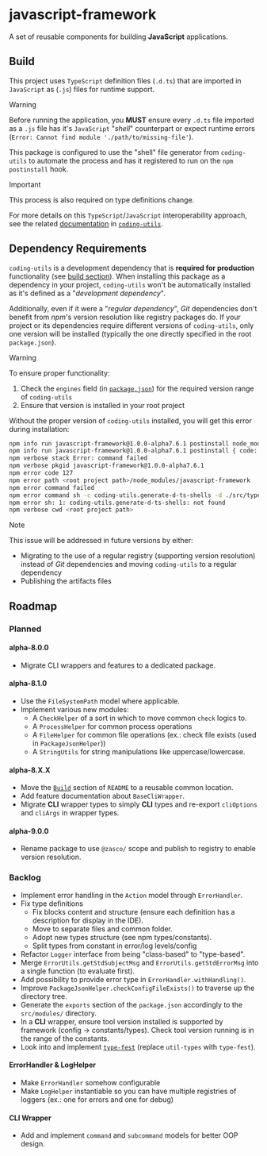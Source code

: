 # javascript-framework
A set of reusable components for building **JavaScript** applications.

## Build
This project uses `TypeScript` definition files (`.d.ts`) that are imported in `JavaScript` as (`.js`) files for runtime support. 

>[!WARNING]
Before running the application, you **MUST** ensure every `.d.ts` file imported as a `.js` file has it's `JavaScript` "*shell*" counterpart or expect runtime errors (`Error: Cannot find module './path/to/missing-file'`).

This package is configured to use the "shell" file generator from `coding-utils` to automate the process and has it registered to run on the `npm postinstall` hook.

>[!IMPORTANT]
This process is also required on type definitions change.

For more details on this `TypeScript`/`JavaScript` interoperability approach, see the related [documentation](https://github.com/Zasco/coding-utils/blob/a8.1.0/docs/ts-in-js.md) in [`coding-utils`](https://github.com/Zasco/coding-utils).

## Dependency Requirements
`coding-utils` is a development dependency that is **required for production** functionality (see [build section](#build)). When installing this package as a dependency in your project, `coding-utils` won't be automatically installed as it's defined as a "*development dependency*".

Additionally, even if it were a "*regular dependency*", *Git* dependencies don't benefit from *npm*'s version resolution like registry packages do. If your project or its dependencies require different versions of `coding-utils`, only one version will be installed (typically the one directly specified in the root `package.json`).

>[!WARNING]
>To ensure proper functionality:
>1. Check the `engines` field (in [`package.json`](package.json)) for the required version range of `coding-utils`
>2. Ensure that version is installed in your root project

Without the proper version of `coding-utils` installed, you will get this error during installation:
```sh
npm info run javascript-framework@1.0.0-alpha7.6.1 postinstall node_modules/javascript-framework coding-utils.generate-d-ts-shells -d ./src/types/
npm info run javascript-framework@1.0.0-alpha7.6.1 postinstall { code: 127, signal: null }
npm verbose stack Error: command failed
npm verbose pkgid javascript-framework@1.0.0-alpha7.6.1
npm error code 127
npm error path <root project path>/node_modules/javascript-framework
npm error command failed
npm error command sh -c coding-utils.generate-d-ts-shells -d ./src/types/
npm error sh: 1: coding-utils.generate-d-ts-shells: not found
npm verbose cwd <root project path>
```

>[!NOTE]
>This issue will be addressed in future versions by either:
>- Migrating to the use of a regular registry (supporting version resolution) instead of *Git* dependencies and moving `coding-utils` to a regular dependency
>- Publishing the artifacts files

## Roadmap
### Planned
#### **alpha-8.0.0**
- Migrate CLI wrappers and features to a dedicated package.

#### **alpha-8.1.0**
- Use the `FileSystemPath` model where applicable.
- Implement various new modules:
  - A `CheckHelper` of a sort in which to move common `check` logics to.
  - A `ProcessHelper` for common process operations
  - A `FileHelper` for common file operations (ex.: check file exists (used in `PackageJsonHelper`))
  - A `StringUtils` for string manipulations like uppercase/lowercase.

#### **alpha-8.X.X**
- Move the [`Build`](#build) section of `README` to a reusable common location.
- Add feature documentation about `BaseCliWrapper`.
- Migrate **CLI** wrapper types to simply **CLI** types and re-export `cliOptions` and `cliArgs` in wrapper types.

#### **alpha-9.0.0**
- Rename package to use `@zasco/` scope and publish to registry to enable version resolution.

### Backlog
- Implement error handling in the `Action` model through `ErrorHandler`.
- Fix type definitions
  - Fix blocks content and structure (ensure each definition has a description for display in the IDE).
  - Move to separate files and common folder.
  - Adopt new types structure (see npm types/constants).
  - Split types from constant in error/log levels/config
- Refactor `Logger` interface from being "class-based" to "type-based".
- Merge `ErrorUtils.getStdSubjectMsg` and `ErrorUtils.getStdErrorMsg` into a single function (to evaluate first).
- Add possibility to provide error type in `ErrorHandler.withHandling()`.
- Improve `PackageJsonHelper.checkConfigFileExists()` to traverse up the directory tree.
- Generate the `exports` section of the `package.json` accordingly to the `src/modules/` directory.
- In a **CLI** wrapper, ensure tool version installed is supported by framework (config -> constants/types). Check tool version running is in the range of the constants.
- Look into and implement [`type-fest`](https://github.com/sindresorhus/type-fest) (replace `util-types` with `type-fest`).

#### ErrorHandler & LogHelper
- Make `ErrorHandler` somehow configurable
- Make `LogHelper` instantiable so you can have multiple registries of loggers (ex.: one for errors and one for debug)

#### **CLI** Wrapper
- Add and implement `command` and `subcommand` models for better OOP design.